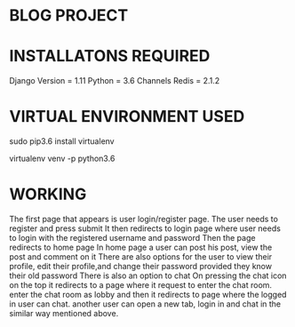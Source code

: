 # BLOG PROJECT

# INSTALLATONS REQUIRED

Django Version = 1.11
Python = 3.6
Channels Redis = 2.1.2

# VIRTUAL ENVIRONMENT USED

sudo pip3.6 install virtualenv

virtualenv venv -p python3.6

# WORKING

The first page that appears is user login/register page.
The user needs to register and press submit
It then redirects to login page where user needs to login with the registered username and password
Then the page redirects to home page
In home page a user can post his post, view the post and comment on it
There are also options for the user to view their profile, edit their profile,and change their password provided they know their old password
There is also an option to chat 
On pressing the chat icon on the top it redirects to a page where it request to enter the chat room. 
enter the chat room as lobby and then it redirects to page where the logged in user can chat.
another user can open a new tab, login in and chat in the similar way mentioned above.
